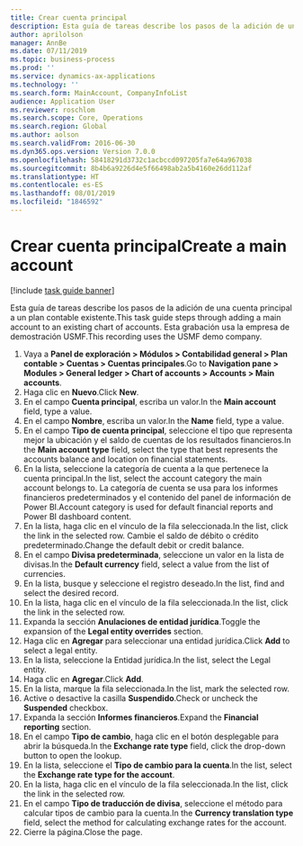 ```yaml
---
title: Crear cuenta principal
description: Esta guía de tareas describe los pasos de la adición de una cuenta principal a un plan contable existente.
author: aprilolson
manager: AnnBe
ms.date: 07/11/2019
ms.topic: business-process
ms.prod: ''
ms.service: dynamics-ax-applications
ms.technology: ''
ms.search.form: MainAccount, CompanyInfoList
audience: Application User
ms.reviewer: roschlom
ms.search.scope: Core, Operations
ms.search.region: Global
ms.author: aolson
ms.search.validFrom: 2016-06-30
ms.dyn365.ops.version: Version 7.0.0
ms.openlocfilehash: 58418291d3732c1acbccd097205fa7e64a967038
ms.sourcegitcommit: 8b4b6a9226d4e5f66498ab2a5b4160e26dd112af
ms.translationtype: HT
ms.contentlocale: es-ES
ms.lasthandoff: 08/01/2019
ms.locfileid: "1846592"
---
```

# <a name="create-a-main-account"></a><span data-ttu-id="0649f-103">Crear cuenta principal</span><span class="sxs-lookup"><span data-stu-id="0649f-103">Create a main account</span></span>

[!include [task guide banner](../../includes/task-guide-banner.md)]

<span data-ttu-id="0649f-104">Esta guía de tareas describe los pasos de la adición de una cuenta principal a un plan contable existente.</span><span class="sxs-lookup"><span data-stu-id="0649f-104">This task guide steps through adding a main account to an existing chart of accounts.</span></span> <span data-ttu-id="0649f-105">Esta grabación usa la empresa de demostración USMF.</span><span class="sxs-lookup"><span data-stu-id="0649f-105">This recording uses the USMF demo company.</span></span>  

1. <span data-ttu-id="0649f-106">Vaya a **Panel de exploración > Módulos > Contabilidad general > Plan contable > Cuentas > Cuentas principales**.</span><span class="sxs-lookup"><span data-stu-id="0649f-106">Go to **Navigation pane > Modules > General ledger > Chart of accounts > Accounts > Main accounts**.</span></span>
2. <span data-ttu-id="0649f-107">Haga clic en **Nuevo**.</span><span class="sxs-lookup"><span data-stu-id="0649f-107">Click **New**.</span></span>
3. <span data-ttu-id="0649f-108">En el campo **Cuenta principal**, escriba un valor.</span><span class="sxs-lookup"><span data-stu-id="0649f-108">In the **Main account** field, type a value.</span></span>
4. <span data-ttu-id="0649f-109">En el campo **Nombre**, escriba un valor.</span><span class="sxs-lookup"><span data-stu-id="0649f-109">In the **Name** field, type a value.</span></span>
5. <span data-ttu-id="0649f-110">En el campo **Tipo de cuenta principal**, seleccione el tipo que representa mejor la ubicación y el saldo de cuentas de los resultados financieros.</span><span class="sxs-lookup"><span data-stu-id="0649f-110">In the **Main account type** field, select the type that best represents the accounts balance and location on financial statements.</span></span>
6. <span data-ttu-id="0649f-111">En la lista, seleccione la categoría de cuenta a la que pertenece la cuenta principal.</span><span class="sxs-lookup"><span data-stu-id="0649f-111">In the list, select the account category the main account belongs to.</span></span> <span data-ttu-id="0649f-112">La categoría de cuenta se usa para los informes financieros predeterminados y el contenido del panel de información de Power BI.</span><span class="sxs-lookup"><span data-stu-id="0649f-112">Account category is used for default financial reports and Power BI dashboard content.</span></span>  
7. <span data-ttu-id="0649f-113">En la lista, haga clic en el vínculo de la fila seleccionada.</span><span class="sxs-lookup"><span data-stu-id="0649f-113">In the list, click the link in the selected row.</span></span> <span data-ttu-id="0649f-114">Cambie el saldo de débito o crédito predeterminado.</span><span class="sxs-lookup"><span data-stu-id="0649f-114">Change the default debit or credit balance.</span></span>  
8. <span data-ttu-id="0649f-115">En el campo **Divisa predeterminada**, seleccione un valor en la lista de divisas.</span><span class="sxs-lookup"><span data-stu-id="0649f-115">In the **Default currency** field, select a value from the list of currencies.</span></span>
9. <span data-ttu-id="0649f-116">En la lista, busque y seleccione el registro deseado.</span><span class="sxs-lookup"><span data-stu-id="0649f-116">In the list, find and select the desired record.</span></span>
10. <span data-ttu-id="0649f-117">En la lista, haga clic en el vínculo de la fila seleccionada.</span><span class="sxs-lookup"><span data-stu-id="0649f-117">In the list, click the link in the selected row.</span></span>
11. <span data-ttu-id="0649f-118">Expanda la sección **Anulaciones de entidad jurídica**.</span><span class="sxs-lookup"><span data-stu-id="0649f-118">Toggle the expansion of the **Legal entity overrides** section.</span></span>
12. <span data-ttu-id="0649f-119">Haga clic en **Agregar** para seleccionar una entidad jurídica.</span><span class="sxs-lookup"><span data-stu-id="0649f-119">Click **Add** to select a legal entity.</span></span>
13. <span data-ttu-id="0649f-120">En la lista, seleccione la Entidad jurídica.</span><span class="sxs-lookup"><span data-stu-id="0649f-120">In the list, select the Legal entity.</span></span>
14. <span data-ttu-id="0649f-121">Haga clic en **Agregar**.</span><span class="sxs-lookup"><span data-stu-id="0649f-121">Click **Add**.</span></span>
15. <span data-ttu-id="0649f-122">En la lista, marque la fila seleccionada.</span><span class="sxs-lookup"><span data-stu-id="0649f-122">In the list, mark the selected row.</span></span>
16. <span data-ttu-id="0649f-123">Active o desactive la casilla **Suspendido**.</span><span class="sxs-lookup"><span data-stu-id="0649f-123">Check or uncheck the **Suspended** checkbox.</span></span>
17. <span data-ttu-id="0649f-124">Expanda la sección **Informes financieros**.</span><span class="sxs-lookup"><span data-stu-id="0649f-124">Expand the **Financial reporting** section.</span></span>
18. <span data-ttu-id="0649f-125">En el campo **Tipo de cambio**, haga clic en el botón desplegable para abrir la búsqueda.</span><span class="sxs-lookup"><span data-stu-id="0649f-125">In the **Exchange rate type** field, click the drop-down button to open the lookup.</span></span>
19. <span data-ttu-id="0649f-126">En la lista, seleccione el **Tipo de cambio para la cuenta**.</span><span class="sxs-lookup"><span data-stu-id="0649f-126">In the list, select the **Exchange rate type for the account**.</span></span>
20. <span data-ttu-id="0649f-127">En la lista, haga clic en el vínculo de la fila seleccionada.</span><span class="sxs-lookup"><span data-stu-id="0649f-127">In the list, click the link in the selected row.</span></span>
21. <span data-ttu-id="0649f-128">En el campo **Tipo de traducción de divisa**, seleccione el método para calcular tipos de cambio para la cuenta.</span><span class="sxs-lookup"><span data-stu-id="0649f-128">In the **Currency translation type** field, select the method for calculating exchange rates for the account.</span></span>
22. <span data-ttu-id="0649f-129">Cierre la página.</span><span class="sxs-lookup"><span data-stu-id="0649f-129">Close the page.</span></span>

